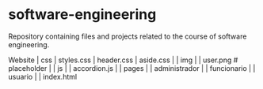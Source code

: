 # software-engineering

Repository containing files and projects related to the course of software engineering.

Website
| css
|  styles.css
|  header.css
|  aside.css
|
| img
|  | user.png # placeholder
|
|  js
|  | accordion.js
|
| pages
|  | administrador
|  | funcionario
|  | usuario
|
| index.html 
